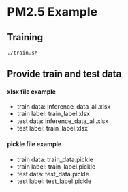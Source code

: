 # PM2.5 Example


## Training


```bash
./train.sh
```

## Provide train and test data
#### xlsx file example
- train data: inference_data_all.xlsx
- train label: train_label.xlsx
- test data: inference_data_all.xlsx
- test label: train_label.xlsx

#### pickle file example
- train data: train_data.pickle
- train label: train_label.pickle
- test data: test_data.pickle
- test label: test_label.pickle